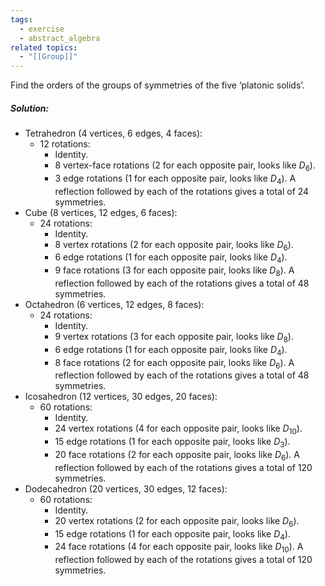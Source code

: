 ```yaml
---
tags:
  - exercise
  - abstract_algebra
related topics:
  - "[[Group]]"
---
```

Find the orders of the groups of symmetries of the five ‘platonic solids’.
##### Solution:
- Tetrahedron ($4$ vertices, $6$ edges, $4$ faces):
	- $12$ rotations:
		- Identity.
		- $8$ vertex-face rotations ($2$ for each opposite pair, looks like $D_6$).
		- $3$ edge rotations ($1$ for each opposite pair, looks like $D_4$).
	A reflection followed by each of the rotations gives a total of $24$ symmetries.
- Cube ($8$ vertices, $12$ edges, $6$ faces):
	- $24$ rotations:
		- Identity.
		- $8$ vertex rotations ($2$ for each opposite pair, looks like $D_6$).
		- $6$ edge rotations ($1$ for each opposite pair, looks like $D_4$).
		- $9$ face rotations ($3$ for each opposite pair, looks like $D_8$).
	A reflection followed by each of the rotations gives a total of $48$ symmetries.
- Octahedron ($6$ vertices, $12$ edges, $8$ faces):
	- $24$ rotations:
		- Identity.
		- $9$ vertex rotations ($3$ for each opposite pair, looks like $D_8$).
		- $6$ edge rotations ($1$ for each opposite pair, looks like $D_4$).
		- $8$ face rotations ($2$ for each opposite pair, looks like $D_6$).
	A reflection followed by each of the rotations gives a total of $48$ symmetries.
- Icosahedron ($12$ vertices, $30$ edges, $20$ faces):
	- $60$ rotations:
		- Identity.
		- $24$ vertex rotations ($4$ for each opposite pair, looks like $D_{10}$).
		- $15$ edge rotations ($1$ for each opposite pair, looks like $D_3$).
		- $20$ face rotations ($2$ for each opposite pair, looks like $D_6$).
	A reflection followed by each of the rotations gives a total of $120$ symmetries.
- Dodecahedron ($20$ vertices, $30$ edges, $12$ faces):
	- $60$ rotations:
		- Identity.
		- $20$ vertex rotations ($2$ for each opposite pair, looks like $D_6$).
		- $15$ edge rotations ($1$ for each opposite pair, looks like $D_4$).
		- $24$ face rotations ($4$ for each opposite pair, looks like $D_{10}$).
	A reflection followed by each of the rotations gives a total of $120$ symmetries.